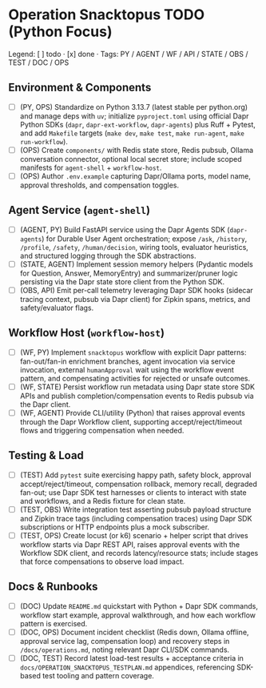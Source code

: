 Operation Snacktopus TODO (Python Focus)
=======================================

Legend: [ ] todo · [x] done · Tags: PY / AGENT / WF / API / STATE / OBS / TEST / DOC / OPS

Environment & Components
------------------------
- [ ] (PY, OPS) Standardize on Python 3.13.7 (latest stable per python.org) and manage deps with `uv`; initialize `pyproject.toml` using official Dapr Python SDKs (`dapr`, `dapr-ext-workflow`, `dapr-agents`) plus Ruff + Pytest, and add `Makefile` targets (`make dev`, `make test`, `make run-agent`, `make run-workflow`).
- [ ] (OPS) Create `components/` with Redis state store, Redis pubsub, Ollama conversation connector, optional local secret store; include scoped manifests for `agent-shell` + `workflow-host`.
- [ ] (OPS) Author `.env.example` capturing Dapr/Ollama ports, model name, approval thresholds, and compensation toggles.

Agent Service (`agent-shell`)
----------------------------
- [ ] (AGENT, PY) Build FastAPI service using the Dapr Agents SDK (`dapr-agents`) for Durable User Agent orchestration; expose `/ask`, `/history`, `/profile`, `/safety`, `/human/decision`, wiring tools, evaluator heuristics, and structured logging through the SDK abstractions.
- [ ] (STATE, AGENT) Implement session memory helpers (Pydantic models for Question, Answer, MemoryEntry) and summarizer/pruner logic persisting via the Dapr state store client from the Python SDK.
- [ ] (OBS, API) Emit per-call telemetry leveraging Dapr SDK hooks (sidecar tracing context, pubsub via Dapr client) for Zipkin spans, metrics, and safety/evaluator flags.

Workflow Host (`workflow-host`)
-------------------------------
- [ ] (WF, PY) Implement `snacktopus` workflow with explicit Dapr patterns: fan-out/fan-in enrichment branches, agent invocation via service invocation, external `humanApproval` wait using the workflow event pattern, and compensating activities for rejected or unsafe outcomes.
- [ ] (WF, STATE) Persist workflow run metadata using Dapr state store SDK APIs and publish completion/compensation events to Redis pubsub via the Dapr client.
- [ ] (WF, AGENT) Provide CLI/utility (Python) that raises approval events through the Dapr Workflow client, supporting accept/reject/timeout flows and triggering compensation when needed.

Testing & Load
--------------
- [ ] (TEST) Add `pytest` suite exercising happy path, safety block, approval accept/reject/timeout, compensation rollback, memory recall, degraded fan-out; use Dapr SDK test harnesses or clients to interact with state and workflows, and a Redis fixture for clean state.
- [ ] (TEST, OBS) Write integration test asserting pubsub payload structure and Zipkin trace tags (including compensation traces) using Dapr SDK subscriptions or HTTP endpoints plus a mock subscriber.
- [ ] (TEST, OPS) Create locust (or k6) scenario + helper script that drives workflow starts via Dapr REST API, raises approval events with the Workflow SDK client, and records latency/resource stats; include stages that force compensations to observe load impact.

Docs & Runbooks
---------------
- [ ] (DOC) Update `README.md` quickstart with Python + Dapr SDK commands, workflow start example, approval walkthrough, and how each workflow pattern is exercised.
- [ ] (DOC, OPS) Document incident checklist (Redis down, Ollama offline, approval service lag, compensation loop) and recovery steps in `/docs/operations.md`, noting relevant Dapr CLI/SDK commands.
- [ ] (DOC, TEST) Record latest load-test results + acceptance criteria in `docs/OPERATION_SNACKTOPUS_TESTPLAN.md` appendices, referencing SDK-based test tooling and pattern coverage.
